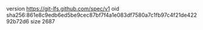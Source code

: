 version https://git-lfs.github.com/spec/v1
oid sha256:861e8c9edb6ed5be9cec87bf7f4a1e083df7580a7c1fb97c4f21de42292b72d6
size 2687
